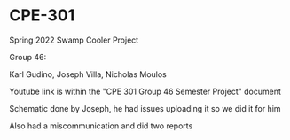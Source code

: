 # CPE-301

Spring 2022 Swamp Cooler Project

Group 46:

Karl Gudino, Joseph Villa, Nicholas Moulos

Youtube link is within the "CPE 301 Group 46 Semester Project" document

Schematic done by Joseph, he had issues uploading it so we did it for him

Also had a miscommunication and did two reports
